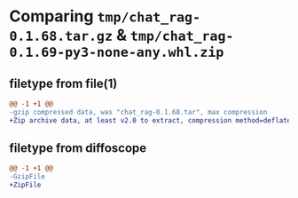 # Comparing `tmp/chat_rag-0.1.68.tar.gz` & `tmp/chat_rag-0.1.69-py3-none-any.whl.zip`

## filetype from file(1)

```diff
@@ -1 +1 @@
-gzip compressed data, was "chat_rag-0.1.68.tar", max compression
+Zip archive data, at least v2.0 to extract, compression method=deflate
```

## filetype from diffoscope

```diff
@@ -1 +1 @@
-GzipFile
+ZipFile
```

